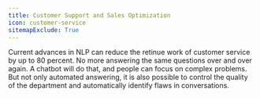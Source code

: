 ```yaml
---
title: Customer Support and Sales Optimization
icon: customer-service
sitemapExclude: True
---
```


Current advances in NLP can reduce the retinue work of customer service by up to 80 percent.
No more answering the same questions over and over again. A chatbot will do that, and people can focus on complex problems.
But not only automated answering, it is also possible to control the quality of the department and automatically identify flaws in conversations.
